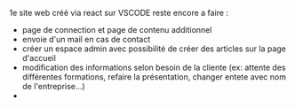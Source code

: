 1e site web créé via react sur VSCODE 
reste encore a faire :
- page de connection et page de contenu additionnel
- envoie d'un mail en cas de contact
- créer un espace admin avec possibilité de créer des articles sur la page d'accueil
- modification des informations selon besoin de la cliente (ex: attente des différentes formations, refaire la présentation, changer entete avec nom de l'entreprise...)
- 
